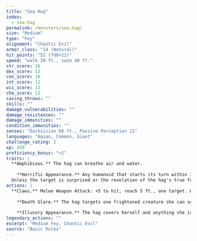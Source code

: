 ```yaml
---
title: "Sea Hag"
index:
  - sea-hag
permalink: /monsters/sea-hag/
size: "Medium"
type: "Fey"
alignment: "Chaotic Evil"
armor_class: "14 (Natural)"
hit_points: "52 (7d8+21)"
speed: "walk 30 ft., swim 40 ft."
str_score: 16
dex_score: 13
con_score: 16
int_score: 12
wis_score: 12
cha_score: 13
saving_throws: ""
skills: ""
damage_vulnerabilities: ""
damage_resistances: ""
damage_immunities: ""
condition_immunities: ""
senses: "Darkvision 60 ft., Passive Perception 11"
languages: "Aquan, Common, Giant"
challenge_rating: 2
xp: 450
proficiency_bonus: "+2"
traits: |
  **Amphibious.** The hag can breathe air and water.
    
    **Horrific Appearance.** Any humanoid that starts its turn within 30 feet of the hag and can see the hag's true form must make a DC 11 Wisdom saving throw. On a failed save, the creature is frightened for 1 minute. A creature can repeat the saving throw at the end of each of its turns, with disadvantage if the hag is within line of sight, ending the effect on itself on a success. If a creature's saving throw is successful or the effect ends for it, the creature is immune to the hag's Horrific Appearance for the next 24 hours.
  Unless the target is surprised or the revelation of the hag's true form is sudden, the target can avert its eyes and avoid making the initial saving throw. Until the start of its next turn, a creature that averts its eyes has disadvantage on attack rolls against the hag.
actions: |
  **Claws.** Melee Weapon Attack: +5 to hit, reach 5 ft., one target. Hit: 10 (2d6 + 3) slashing damage.
    
    **Death Glare.** The hag targets one frightened creature she can see within 30 ft. of her. If the target can see the hag, it must succeed on a DC 11 Wisdom saving throw against this magic or drop to 0 hit points.
    
    **Illusory Appearance.** The hag covers herself and anything she is wearing or carrying with a magical illusion that makes her look like an ugly creature of her general size and humanoid shape. The effect ends if the hag takes a bonus action to end it or if she dies. The changes wrought by this effect fail to hold up to physical inspection. For example, the hag could appear to have no claws, but someone touching her hand might feel the claws. Otherwise, a creature must take an action to visually inspect the illusion and succeed on a DC 16 Intelligence (Investigation) check to discern that the hag is disguised.  
legendary_actions: ""
excerpt: "Medium Fey, Chaotic Evil"
source: "Basic Rules"
---
```

